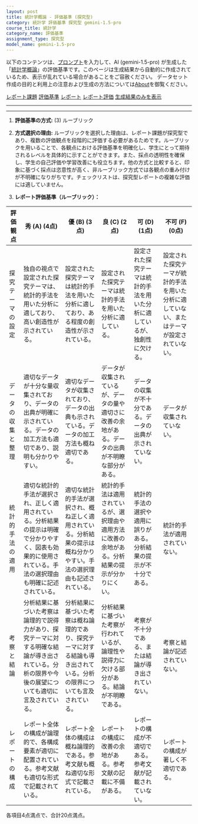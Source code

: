 ```yaml
---
layout: post
title: 統計学概論 - 評価基準 (探究型)
category: 統計学 評価基準 探究型 gemini-1.5-pro
course_title: 統計学
category_name: 評価基準
assignment_type: 探究型
model_name: gemini-1.5-pro
---
```


以下のコンテンツは、[プロンプト](https://github.com/takedatoshiyuki/synthetic_assignments/tree/main/generated/統計学/gemini-1.5-pro/prompt_評価基準-探究型.md)を入力して、AI (gemini-1.5-pro) が生成した「[統計学概論](/contents/統計学/)」の評価基準です。このページは生成結果から自動的に作成されているため、表示が乱れている場合があることをご容赦ください。
データセット作成の目的と利用上の注意および生成の方法については[About](/About)を御覧ください。

[レポート課題](../レポート課題-探究型)
[評価基準](../評価基準-探究型)
[レポート](../レポート-探究型)
[レポート評価](../レポート評価-探究型)
[生成結果のみを表示](https://github.com/takedatoshiyuki/synthetic_assignments/tree/main/generated/統計学/gemini-1.5-pro/評価基準-探究型.md)
  

***
***
  
1. **評価基準の方式:** (3) ルーブリック

2. **方式選択の理由:** ルーブリックを選択した理由は、レポート課題が探究型であり、複数の評価観点を段階的に評価する必要があるためです。ルーブリックを用いることで、各観点における評価基準を明確化し、学生にとって期待されるレベルを具体的に示すことができます。また、採点の透明性を確保し、学生の自己評価や学習改善にも役立ちます。他の方式と比較すると、印象に基づく採点は恣意性が高く、非ルーブリック方式では各観点の重み付けが不明確になりがちです。チェックリストは、探究型レポートの複雑な評価には適していません。

3. **レポート評価基準（ルーブリック）：**

| 評価観点 | 秀 (A) (4点) | 優 (B) (3点) | 良 (C) (2点) | 可 (D) (1点) | 不可 (F) (0点) |
|---|---|---|---|---|---|
| 探究テーマの設定 | 独自の視点で設定された探究テーマは、統計的手法を用いた分析に適しており、高い創造性が示されている。 | 設定された探究テーマは統計的手法を用いた分析に適しており、ある程度の創造性が示されている。 | 設定された探究テーマは統計的手法を用いた分析に適している。 | 設定された探究テーマは統計的手法を用いた分析に適しているが、独創性に欠ける。 | 設定された探究テーマが統計的手法を用いた分析に適していない、またはテーマが設定されていない。 |
| データの収集と整理 | 適切なデータが十分な量収集されており、データの出典が明確に示されている。データの加工方法も適切であり、説明も分かりやすい。 | 適切なデータが収集されており、データの出典も示されている。データの加工方法も概ね適切である。 | データが収集されているが、データの量や適切さに改善の余地がある。データの出典が不明瞭な部分がある。 | データの収集が不十分である。データの出典が示されていない。 | データが収集されていない。 |
| 統計的手法の適用 | 適切な統計的手法が選択され、正しく適用されている。分析結果の提示は明確で分かりやすく、図表も効果的に使用されている。手法の選択理由も明確に記述されている。 | 適切な統計的手法が選択され、概ね正しく適用されている。分析結果の提示は概ね分かりやすい。手法の選択理由も記述されている。 | 統計的手法は適用されているが、選択理由や適用方法に改善の余地がある。分析結果の提示が分かりにくい。 | 統計的手法の選択や適用に誤りがある。分析結果の提示が不十分である。 | 統計的手法が適用されていない。 |
| 考察と結論 | 分析結果に基づいた考察は論理的で説得力があり、探究テーマに対する明確な結論が導き出されている。分析の限界や今後の展望についても適切に言及されている。 | 分析結果に基づいた考察は概ね論理的であり、探究テーマに対する結論も導き出されている。分析の限界についても言及されている。 | 分析結果に基づいた考察が行われているが、論理性や説得力に欠ける部分がある。結論が不明瞭である。 | 考察が不十分である、または結論が導き出されていない。 | 考察と結論が記述されていない。 |
| レポートの構成 | レポート全体の構成が論理的で、各構成要素が適切に配置されている。参考文献も適切な形式で記載されている。 | レポート全体の構成は概ね論理的である。参考文献も概ね適切な形式で記載されている。 | レポートの構成に改善の余地がある。参考文献の記載に不備がある。 | レポートの構成が不適切である。参考文献が記載されていない。 | レポートの構成が著しく不適切である。 |


各項目4点満点で、合計20点満点。
